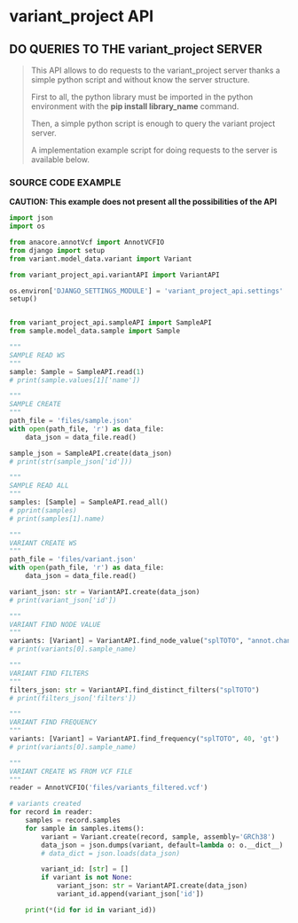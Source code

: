 # variant_project API

## DO QUERIES TO THE variant_project SERVER

>This API allows to do requests to the variant_project server thanks a simple python script and without know the server structure.
> 
>First to all, the python library must be imported in the python environment with the **pip install library_name** command.
>
>Then, a simple python script is enough to query the variant project server.
> 
>A implementation example script for doing requests to the server is available below.

### SOURCE CODE EXAMPLE

**CAUTION: This example does not present all the possibilities of the API**

```py
import json
import os

from anacore.annotVcf import AnnotVCFIO
from django import setup
from variant.model_data.variant import Variant

from variant_project_api.variantAPI import VariantAPI

os.environ['DJANGO_SETTINGS_MODULE'] = 'variant_project_api.settings'
setup()


from variant_project_api.sampleAPI import SampleAPI
from sample.model_data.sample import Sample

"""
SAMPLE READ WS
"""
sample: Sample = SampleAPI.read(1)
# print(sample.values[1]['name'])

"""
SAMPLE CREATE
"""
path_file = 'files/sample.json'
with open(path_file, 'r') as data_file:
    data_json = data_file.read()

sample_json = SampleAPI.create(data_json)
# print(str(sample_json['id']))

"""
SAMPLE READ ALL
"""
samples: [Sample] = SampleAPI.read_all()
# pprint(samples)
# print(samples[1].name)

"""
VARIANT CREATE WS
"""
path_file = 'files/variant.json'
with open(path_file, 'r') as data_file:
    data_json = data_file.read()

variant_json: str = VariantAPI.create(data_json)
# print(variant_json['id'])

"""
VARIANT FIND NODE VALUE
"""
variants: [Variant] = VariantAPI.find_node_value("splTOTO", "annot.changes.HGVSc", "001304718")
# print(variants[0].sample_name)

"""
VARIANT FIND FILTERS
"""
filters_json: str = VariantAPI.find_distinct_filters("splTOTO")
# print(filters_json['filters'])

"""
VARIANT FIND FREQUENCY
"""
variants: [Variant] = VariantAPI.find_frequency("splTOTO", 40, 'gt')
# print(variants[0].sample_name)

"""
VARIANT CREATE WS FROM VCF FILE
"""
reader = AnnotVCFIO('files/variants_filtered.vcf')

# variants created
for record in reader:
    samples = record.samples
    for sample in samples.items():
        variant = Variant.create(record, sample, assembly='GRCh38')
        data_json = json.dumps(variant, default=lambda o: o.__dict__)
        # data_dict = json.loads(data_json)

        variant_id: [str] = []
        if variant is not None:
            variant_json: str = VariantAPI.create(data_json)
            variant_id.append(variant_json['id'])

    print(*(id for id in variant_id))
```